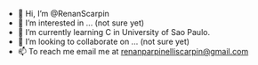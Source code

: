 - 👋 Hi, I’m @RenanScarpin
- 👀 I’m interested in ... (not sure yet)
- 🌱 I’m currently learning C in University of Sao Paulo.
- 💞️ I’m looking to collaborate on ... (not sure yet)
- 📫 To reach me email me at renanparpinelliscarpin@gmail.com

<!---
RenanScarpin/RenanScarpin is a ✨ special ✨ repository because its `README.md` (this file) appears on your GitHub profile.
You can click the Preview link to take a look at your changes.
--->
